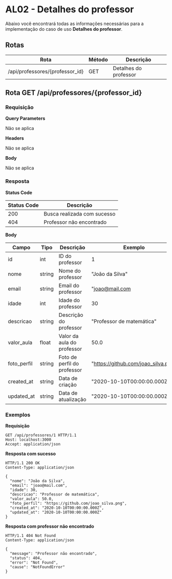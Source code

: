 # AL02 - Detalhes do professor

Abaixo você encontrará todas as informações necessárias para a implementação do caso de uso **Detalhes do professor**.

## Rotas

| Rota                            | Método | Descrição             |
| ------------------------------- | ------ | --------------------- |
| /api/professores/{professor_id} | GET    | Detalhes do professor |

## Rota GET /api/professores/{professor_id}

### Requisição

**Query Parameters**

Não se aplica

**Headers**

Não se aplica

**Body**

Não se aplica

### Resposta

**Status Code**

| Status Code | Descrição                   |
| ----------- | --------------------------- |
| 200         | Busca realizada com sucesso |
| 404         | Professor não encontrado    |

**Body**

| Campo       | Tipo   | Descrição                   | Exemplo                             |
| ----------- | ------ | --------------------------- | ----------------------------------- |
| id          | int    | ID do professor             | 1                                   |
| nome        | string | Nome do professor           | "João da Silva"                     |
| email       | string | Email do professor          | "joao@mail.com                      |
| idade       | int    | Idade do professor          | 30                                  |
| descricao   | string | Descrição do professor      | "Professor de matemática"           |
| valor_aula  | float  | Valor da aula do professor  | 50.0                                |
| foto_perfil | string | Foto de perfil do professor | "https://github.com/joao_silva.png" |
| created_at  | string | Data de criação             | "2020-10-10T00:00:00.000Z"          |
| updated_at  | string | Data de atualização         | "2020-10-10T00:00:00.000Z"          |

### Exemplos

**Requisição**

```
GET /api/professores/1 HTTP/1.1
Host: localhost:3000
Accept: application/json
```

**Resposta com sucesso**

```
HTTP/1.1 200 OK
Content-Type: application/json

{
  "nome": "João da Silva",
  "email": "joao@mail.com",
  "idade": 30,
  "descricao": "Professor de matemática",
  "valor_aula": 50.0,
  "foto_perfil": "https://github.com/joao_silva.png",
  "created_at": "2020-10-10T00:00:00.000Z",
  "updated_at": "2020-10-10T00:00:00.000Z"
}
```

**Resposta com professor não encontrado**

```
HTTP/1.1 404 Not Found
Content-Type: application/json

{
  "message": "Professor não encontrado",
  "status": 404,
  "error": "Not Found",
  "cause": "NotFoundError"
}
```
